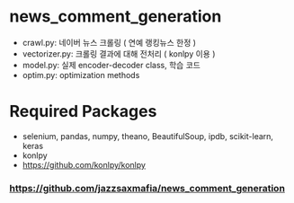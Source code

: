 # news_comment_generation
* crawl.py: 네이버 뉴스 크롤링 ( 연예 랭킹뉴스 한정 )
* vectorizer.py: 크롤링 결과에 대해 전처리 ( konlpy 이용 )
* model.py: 실제 encoder-decoder class, 학습 코드
* optim.py: optimization methods

# Required Packages
* selenium, pandas, numpy, theano, BeautifulSoup, ipdb, scikit-learn, keras
* konlpy 
 * https://github.com/konlpy/konlpy

### https://github.com/jazzsaxmafia/news_comment_generation

